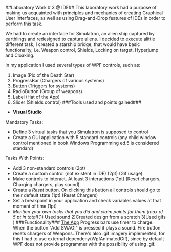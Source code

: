 ##Laboratory Work # 3 @ IDE##
This laboratory work had a purpose of making us acquainted with principles and mechanics of creating Graphical User Interfaces, as well as using Drag-and-Drop features of IDEs in order to perform this task.

We had to create an interface for Simulatron, an alien ship captured by earthlings and redesigned to capture aliens. I decided to execute alittle different task, I created a starship bridge, that would have basic functionality, i.e. Weapon control, Shields, Locking on target, Hyperjump and Cloaking.

In my application I used several types of WPF controls, such as:
1) Image (Pic of the Death Star)
2) ProgressBar (Chargers of various systems)
3) Button (Triggers for systems)
4) RadioButton (Group of weapons)
5) Label (Hat of the App)
6) Slider (Shields control)
###Tools used and points gained###
  - **Visual Studio**

  Mandatory Tasks:
  - Define 3 virtual tasks that you Simulatron is supposed to control
  - Create a GUI application with 5 standard controls (any child window control mentioned in book Windows Programming ed.5 is considered standard)

  Tasks With Points:
  - Add 3 non-standard controls (2pt)
  - Create a custom control (not existent in IDE) (2pt) (Gif usage)
  - Make controls to interact. At least 3 interactions (1pt) (Reset chargers, Charging chargers, play sound)
  - Create a _Reset_ button. On clicking this button all controls should go to their default state (1pt) (Reset Chargers)
  - Set a breakpoint in your application and check variables values at that moment of time (1pt)
  - _Mention your own tasks that you did and claim points for them (max of 5 pt in total)_(1) Used sound 2)Created design from a scratch 3)Used gifs )
###Functionality###
[The App](http://i.imgur.com/i2vjwTq.png)
Progress bars use timer to charge.
When the button "Add SWAG!" is pressed it plays a sound.
Fire button resets chargers of Weapons.
There's also .gif imagery implemented, for this I had to use external dependeny(WpfAnimatedGif), since by default WPF does not provide programmer with the possibility of using .gif. 